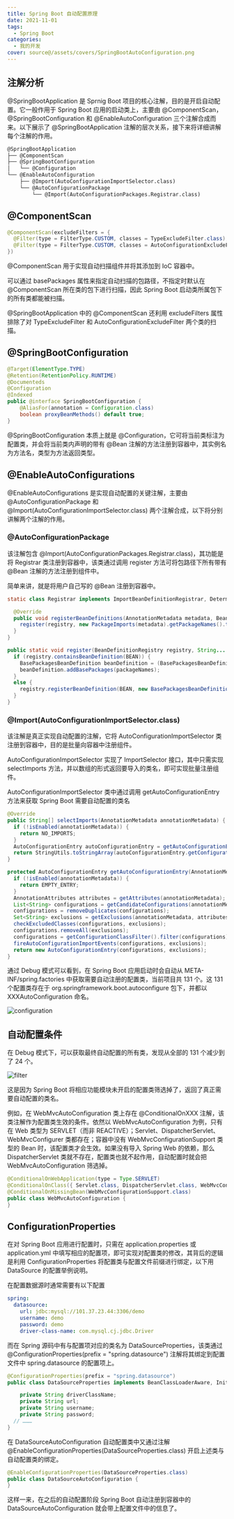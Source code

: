 ```yaml
---
title: Spring Boot 自动配置原理
date: 2021-11-01
tags:
  - Spring Boot
categories:
  - 我的开发
cover: source@/assets/covers/SpringBootAutoConfiguration.png
---
```


## 注解分析

@SpringBootApplication 是 Sprnig Boot 项目的核心注解，目的是开启自动配置。它一般作用于 Spring Boot 应用的启动类上，主要由 @ComponentScan，@SpringBootConfiguration 和 @EnableAutoConfiguration 三个注解合成而来。以下展示了 @SpringBootApplication 注解的层次关系，接下来将详细讲解每个注解的作用。

```txt
@SpringBootApplication
├── @ComponentScan
├── @SpringBootConfiguration
│   └── @Configuration
└── @EnableAutoConfiguration
    ├── @Import(AutoConfigurationImportSelector.class)
    └── @AutoConfigurationPackage
        └── @Import(AutoConfigurationPackages.Registrar.class)
```

## @ComponentScan

```java
@ComponentScan(excludeFilters = {
  @Filter(type = FilterType.CUSTOM, classes = TypeExcludeFilter.class),
  @Filter(type = FilterType.CUSTOM, classes = AutoConfigurationExcludeFilter.class)
})
```

@ComponentScan 用于实现自动扫描组件并将其添加到 IoC 容器中。

可以通过 basePackages 属性来指定自动扫描的包路径，不指定时默认在 @ComponentScan 所在类的包下进行扫描，因此 Spring Boot 启动类所属包下的所有类都能被扫描。

@SpringBootApplication 中的 @ComponentScan 还利用 excludeFilters 属性排除了对 TypeExcludeFilter 和 AutoConfigurationExcludeFilter 两个类的扫描。

## @SpringBootConfiguration

```java
@Target(ElementType.TYPE)
@Retention(RetentionPolicy.RUNTIME)
@Documenteds
@Configuration
@Indexed
public @interface SpringBootConfiguration {
	@AliasFor(annotation = Configuration.class)
	boolean proxyBeanMethods() default true;
}
```

@SpringBootConfiguration 本质上就是 @Configuration，它可将当前类标注为配置类，并会将当前类内声明的带有 @Bean 注解的方法注册到容器中，其实例名为方法名，类型为方法返回类型。

## @EnableAutoConfigurations

@EnableAutoConfigurations 是实现自动配置的关键注解，主要由 @AutoConfigurationPackage 和 @Import(AutoConfigurationImportSelector.class) 两个注解合成，以下将分别讲解两个注解的作用。

### @AutoConfigurationPackage

该注解包含 @Import(AutoConfigurationPackages.Registrar.class)，其功能是将 Registrar 类注册到容器中，该类通过调用 register 方法可将包路径下所有带有 @Bean 注解的方法注册到组件中。

简单来讲，就是将用户自己写的 @Bean 注册到容器中。

```java
static class Registrar implements ImportBeanDefinitionRegistrar, DeterminableImports {

  @Override
  public void registerBeanDefinitions(AnnotationMetadata metadata, BeanDefinitionRegistry registry) {
    register(registry, new PackageImports(metadata).getPackageNames().toArray(new String[0]));
  }
}

public static void register(BeanDefinitionRegistry registry, String... packageNames) {
  if (registry.containsBeanDefinition(BEAN)) {
    BasePackagesBeanDefinition beanDefinition = (BasePackagesBeanDefinition) registry.getBeanDefinition(BEAN);
    beanDefinition.addBasePackages(packageNames);
  }
  else {
    registry.registerBeanDefinition(BEAN, new BasePackagesBeanDefinition(packageNames));
  }
}
```

### @Import(AutoConfigurationImportSelector.class)

该注解是真正实现自动配置的注解，它将 AutoConfigurationImportSelector 类注册到容器中，目的是批量向容器中注册组件。

AutoConfigurationImportSelector 实现了 ImportSelector 接口，其中只需实现 selectImports 方法，并以数组的形式返回要导入的类名，即可实现批量注册组件。

AutoConfigurationImportSelector 类中通过调用 getAutoConfigurationEntry 方法来获取 Spring Boot 需要自动配置的类名

```java
@Override
public String[] selectImports(AnnotationMetadata annotationMetadata) {
  if (!isEnabled(annotationMetadata)) {
    return NO_IMPORTS;
  }
  AutoConfigurationEntry autoConfigurationEntry = getAutoConfigurationEntry(annotationMetadata);
  return StringUtils.toStringArray(autoConfigurationEntry.getConfigurations());
}

protected AutoConfigurationEntry getAutoConfigurationEntry(AnnotationMetadata annotationMetadata) {
  if (!isEnabled(annotationMetadata)) {
    return EMPTY_ENTRY;
  }
  AnnotationAttributes attributes = getAttributes(annotationMetadata);
  List<String> configurations = getCandidateConfigurations(annotationMetadata, attributes);
  configurations = removeDuplicates(configurations);
  Set<String> exclusions = getExclusions(annotationMetadata, attributes);
  checkExcludedClasses(configurations, exclusions);
  configurations.removeAll(exclusions);
  configurations = getConfigurationClassFilter().filter(configurations);
  fireAutoConfigurationImportEvents(configurations, exclusions);
  return new AutoConfigurationEntry(configurations, exclusions);
}
```

通过 Debug 模式可以看到，在 Spring Boot 应用启动时会自动从 META-INF/spring.factories 中获取需要自动注册的配置类，当前项目共 131 个。这 131 个配置类存在于 org.springframework.boot.autoconfigure 包下，并都以 XXXAutoConfiguration 命名。

![configuration](source@/_posts/development/SpringBootAutoConfiguration/config.png)

## 自动配置条件

在 Debug 模式下，可以获取最终自动配置的所有类，发现从全部的 131 个减少到了 24 个。

![filter](source@/_posts/development/SpringBootAutoConfiguration/filter.png)

这是因为 Spring Boot 将相应功能模块未开启的配置类筛选掉了，返回了真正需要自动配置的类名。

例如，在 WebMvcAutoConfiguration 类上存在 @ConditionalOnXXX 注解，该类注解作为配置类生效的条件。依然以 WebMvcAutoConfiguration 为例，只有在 Web 类型为 SERVLET（而非 REACTIVE）；Servlet、DispatcherServlet、WebMvcConfigurer 类都存在；容器中没有 WebMvcConfigurationSupport 类型的 Bean 时，该配置类才会生效。如果没有导入 Spring Web 的依赖，那么 DispatcherServlet 类就不存在，配置类也就不起作用，自动配置时就会把 WebMvcAutoConfiguration 筛选掉。

```java
@ConditionalOnWebApplication(type = Type.SERVLET)
@ConditionalOnClass({ Servlet.class, DispatcherServlet.class, WebMvcConfigurer.class })
@ConditionalOnMissingBean(WebMvcConfigurationSupport.class)
public class WebMvcAutoConfiguration {
}
```

## ConfigurationProperties

在对 Spring Boot 应用进行配置时，只需在 application.properties 或 application.yml 中填写相应的配置项，即可实现对配置类的修改，其背后的逻辑是利用 ConfigurationProperties 将配置类与配置文件前缀进行绑定，以下用 DataSource 的配置举例说明。

在配置数据源时通常需要有以下配置

```yml
spring:
  datasource:
    url: jdbc:mysql://101.37.23.44:3306/demo
    username: demo
    password: demo
    driver-class-name: com.mysql.cj.jdbc.Driver
```

而在 Spring 源码中有与配置项对应的类名为 DataSourceProperties，该类通过 @ConfigurationProperties(prefix = "spring.datasource") 注解将其绑定到配置文件中 spring.datasource 的配置项上。

```java
@ConfigurationProperties(prefix = "spring.datasource")
public class DataSourceProperties implements BeanClassLoaderAware, InitializingBean {

	private String driverClassName;
	private String url;
	private String username;
	private String password;
  // ………
}
```

在 DataSourceAutoConfiguration 自动配置类中又通过注解 @EnableConfigurationProperties(DataSourceProperties.class) 开启上述类与自动配置类的绑定。

```java
@EnableConfigurationProperties(DataSourceProperties.class)
public class DataSourceAutoConfiguration {
}
```

这样一来，在之后的自动配置阶段 Spring Boot 自动注册到容器中的 DataSourceAutoConfiguration 就会带上配置文件中的信息了。
